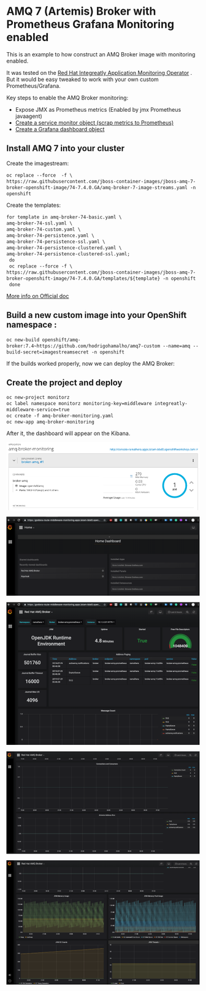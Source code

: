 # AMQ 7 (Artemis) Broker with Prometheus Grafana Monitoring enabled

This is an example to how construct an AMQ Broker image with monitoring enabled. 

It was tested on the [Red Hat Integreatly Application Monitoring Operator](https://github.com/integr8ly/application-monitoring-operator) . But it would be easy tweaked to work with your own custom Prometheus/Grafana.

Key steps to enable the AMQ Broker monitoring:

* Expose JMX as Prometheus metrics (Enabled by jmx Prometheus javaagent)
* [Create a service monitor object (scrap metrics to Prometheus)](./service-monitor.yaml)
* [Create a Grafana dashboard object](./grafana-dashboard.yaml)

## Install AMQ 7 into your cluster

Create the imagestream:

```
oc replace --force  -f \
https://raw.githubusercontent.com/jboss-container-images/jboss-amq-7-broker-openshift-image/74-7.4.0.GA/amq-broker-7-image-streams.yaml -n openshift
```

Create the templates: 

```
for template in amq-broker-74-basic.yaml \
amq-broker-74-ssl.yaml \
amq-broker-74-custom.yaml \
amq-broker-74-persistence.yaml \
amq-broker-74-persistence-ssl.yaml \
amq-broker-74-persistence-clustered.yaml \
amq-broker-74-persistence-clustered-ssl.yaml;
 do
 oc replace --force -f \
https://raw.githubusercontent.com/jboss-container-images/jboss-amq-7-broker-openshift-image/74-7.4.0.GA/templates/${template} -n openshift
 done
 ```    

 [More info on Official doc](https://access.redhat.com/documentation/en-us/red_hat_amq/7.4/html-single/deploying_amq_broker_on_openshift_container_platform/index#installing-broker-ocp_broker-ocp)

 
## Build a new custom image into your OpenShift namespace :

```
oc new-build openshift/amq-broker:7.4~https://github.com/hodrigohamalho/amq7-custom --name=amq --build-secret=imagestreamsecret -n openshift
```

If the builds worked properly, now we can deploy the AMQ Broker:

## Create the project and deploy

```
oc new-project monitorz
oc label namespace monitorz monitoring-key=middleware integreatly-middleware-service=true
oc create -f amq-broker-monitoring.yaml
oc new-app amq-broker-monitoring
```

After it, the dashboard will appear on the Kibana. 

![instance](./docs/amq-broker0.png)

![kibana](./docs/amq-broker1.png)

![kibana](./docs/amq-broker2.png)

![artemis metrics](./docs/amq-broker3.png)

![jvm metrics](./docs/amq-broker4.png)